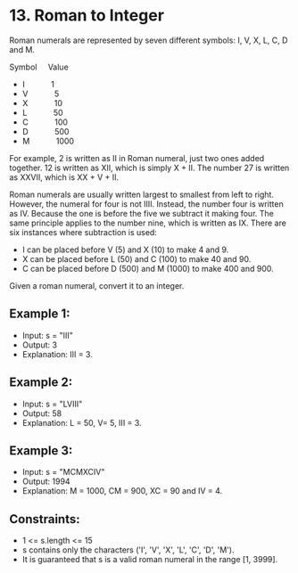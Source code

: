 # 13. Roman to Integer

Roman numerals are represented by seven different symbols: I, V, X, L, C, D and M.

Symbol&nbsp;&nbsp;&nbsp;&nbsp;&nbsp;Value
- I&nbsp;&nbsp;&nbsp;&nbsp;&nbsp;&nbsp;&nbsp;&nbsp;&nbsp;&nbsp;&nbsp;&nbsp;1
- V&nbsp;&nbsp;&nbsp;&nbsp;&nbsp;&nbsp;&nbsp;&nbsp;&nbsp;&nbsp;&nbsp;&nbsp;5
- X&nbsp;&nbsp;&nbsp;&nbsp;&nbsp;&nbsp;&nbsp;&nbsp;&nbsp;&nbsp;&nbsp;&nbsp;10
- L&nbsp;&nbsp;&nbsp;&nbsp;&nbsp;&nbsp;&nbsp;&nbsp;&nbsp;&nbsp;&nbsp;&nbsp;50
- C&nbsp;&nbsp;&nbsp;&nbsp;&nbsp;&nbsp;&nbsp;&nbsp;&nbsp;&nbsp;&nbsp;&nbsp;100
- D&nbsp;&nbsp;&nbsp;&nbsp;&nbsp;&nbsp;&nbsp;&nbsp;&nbsp;&nbsp;&nbsp;&nbsp;500
- M&nbsp;&nbsp;&nbsp;&nbsp;&nbsp;&nbsp;&nbsp;&nbsp;&nbsp;&nbsp;&nbsp;&nbsp;1000


For example, 2 is written as II in Roman numeral, just two ones added together. 12 is written as XII, which is simply X + II. The number 27 is written as XXVII, which is XX + V + II.

Roman numerals are usually written largest to smallest from left to right. However, the numeral for four is not IIII. Instead, the number four is written as IV. Because the one is before the five we subtract it making four. The same principle applies to the number nine, which is written as IX. There are six instances where subtraction is used:

* I can be placed before V (5) and X (10) to make 4 and 9. 
* X can be placed before L (50) and C (100) to make 40 and 90. 
* C can be placed before D (500) and M (1000) to make 400 and 900.

Given a roman numeral, convert it to an integer.

 

## Example 1:

- Input: s = "III"
- Output: 3
- Explanation: III = 3.

## Example 2:

- Input: s = "LVIII"
- Output: 58
- Explanation: L = 50, V= 5, III = 3.

## Example 3:

- Input: s = "MCMXCIV"
- Output: 1994
- Explanation: M = 1000, CM = 900, XC = 90 and IV = 4.
 

## Constraints:

* 1 <= s.length <= 15
* s contains only the characters ('I', 'V', 'X', 'L', 'C', 'D', 'M').
* It is guaranteed that s is a valid roman numeral in the range [1, 3999].
